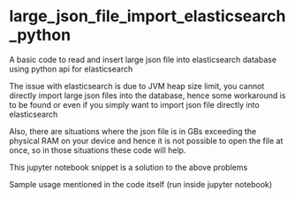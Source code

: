 # large_json_file_import_elasticsearch_python
A basic code to read and insert large json file into elasticsearch database using python api for elasticsearch

The issue with elasticsearch is due to JVM heap size limit, you cannot directly import large json files into the database, hence some workaround is to be found or even if you simply want to import json file directly into elasticsearch

Also, there are situations where the json file is in GBs exceeding the physical RAM on your device and hence it is not possible to open the file at once, so in those situations these code will help.

This jupyter notebook snippet is a solution to the above problems

Sample usage mentioned in the code itself (run inside jupyter notebook) 
